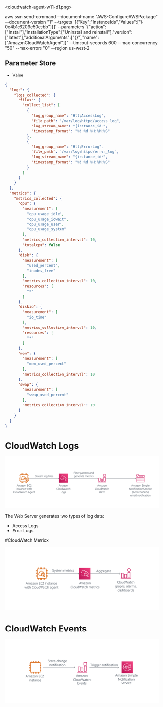 



<cloudwatch-agent-w11-d1.png>


aws ssm send-command 
  --document-name "AWS-ConfigureAWSPackage" 
  --document-version "1" 
  --targets '[{"Key":"InstanceIds","Values":["i-0e4b1c6209e50ecbb"]}]' 
  --parameters '{"action":["Install"],"installationType":["Uninstall and reinstall"],"version":["latest"],"additionalArguments":["{}"],"name":["AmazonCloudWatchAgent"]}' 
  --timeout-seconds 600 
  --max-concurrency "50" 
  --max-errors "0" 
  --region us-west-2
  
  
  
  
## Parameter Store 

* Value 

```JSON
{
  "logs": {
    "logs_collected": {
      "files": {
        "collect_list": [
          {
            "log_group_name": "HttpAccessLog",
            "file_path": "/var/log/httpd/access_log",
            "log_stream_name": "{instance_id}",
            "timestamp_format": "%b %d %H:%M:%S"
          },
          {
            "log_group_name": "HttpErrorLog",
            "file_path": "/var/log/httpd/error_log",
            "log_stream_name": "{instance_id}",
            "timestamp_format": "%b %d %H:%M:%S"
          }
        ]
      }
    }
  },
  "metrics": {
    "metrics_collected": {
      "cpu": {
        "measurement": [
          "cpu_usage_idle",
          "cpu_usage_iowait",
          "cpu_usage_user",
          "cpu_usage_system"
        ],
        "metrics_collection_interval": 10,
        "totalcpu": false
      },
      "disk": {
        "measurement": [
          "used_percent",
          "inodes_free"
        ],
        "metrics_collection_interval": 10,
        "resources": [
          "*"
        ]
      },
      "diskio": {
        "measurement": [
          "io_time"
        ],
        "metrics_collection_interval": 10,
        "resources": [
          "*"
        ]
      },
      "mem": {
        "measurement": [
          "mem_used_percent"
        ],
        "metrics_collection_interval": 10
      },
      "swap": {
        "measurement": [
          "swap_used_percent"
        ],
        "metrics_collection_interval": 10
      }
    }
  }
}
```

# CloudWatch Logs

![cloudwatch-logs](/cloudwatch-logs.png)

The Web Server generates two types of log data:

* Access Logs
* Error Logs

#CloudWatch Metricx

![](/cloudwatch-metrics.png)


# CloudWatch Events 

![](/cloudwatch-events.png)
